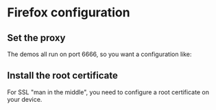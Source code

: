 
# Firefox configuration

## Set the proxy

The demos all run on port 6666, so you want a configuration like:



## Install the root certificate

For SSL "man in the middle", you need to configure a root certificate on your device.



